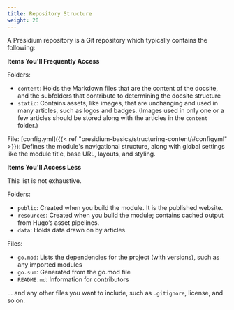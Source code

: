 ```yaml
---
title: Repository Structure
weight: 20
---
```

A Presidium repository is a Git repository which typically contains the following:

**Items You'll Frequently Access**

Folders:
* `content`: Holds the Markdown files that are the content of the docsite, and the  subfolders that contribute to determining the docsite structure
* `static`: Contains assets, like images, that are unchanging and used in many articles, such as logos and badges. (Images used in only one or a few articles should be stored along with the articles in the `content` folder.)

File: [config.yml]({{< ref "presidium-basics/structuring-content/#configyml" >}}): Defines the module's navigational structure, along with global settings like the module title, base URL, layouts, and styling.

**Items You'll Access Less**

This list is not exhaustive.

Folders:
* `public`: Created when you build the module. It is the published website.
* `resources`: Created when you build the module; contains cached output from Hugo’s asset pipelines.
* `data`: Holds data drawn on by articles.

Files:
* `go.mod`: Lists the dependencies for the project (with versions), such as any imported modules
* `go.sum`: Generated from the go.mod file
* `README.md`: Information for contributors
  
… and any other files you want to include, such as `.gitignore`, license, and so on.
<!--<span style="color:purple">**Reviewers:** -->